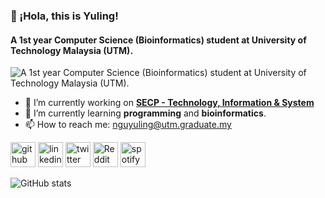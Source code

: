 ### 👋 ¡Hola, this is Yuling!
#### A 1st year **Computer Science (Bioinformatics)** student at **University of Technology Malaysia (UTM)**.
![A 1st year **Computer Science (Bioinformatics)** student at **University of Technology Malaysia (UTM)**.](https://drive.google.com/file/d/123D1YtDxoJpQPdlDz7HsaTPFi349jHaW/view?usp=drive_link)


- 🔭 I’m currently working on [**SECP - Technology, Information & System**](https://github.com/nguyuling/SECP1513-Assignment) 
- 🌱 I’m currently learning **programming** and **bioinformatics**. 
- 📫 How to reach me: nguyuling@utm.graduate.my 


[<img src='https://cdn.jsdelivr.net/npm/simple-icons@3.0.1/icons/github.svg' alt='github' height='40'>](https://github.com/nguyuling)  [<img src='https://cdn.jsdelivr.net/npm/simple-icons@3.0.1/icons/linkedin.svg' alt='linkedin' height='40'>](https://www.linkedin.com/in/nguyuling/)  [<img src='https://cdn.jsdelivr.net/npm/simple-icons@3.0.1/icons/twitter.svg' alt='twitter' height='40'>](https://twitter.com/nguyuling)  [<img src='https://cdn.jsdelivr.net/npm/simple-icons@3.0.1/icons/reddit.svg' alt='Reddit' height='40'>](https://www.reddit.com/user/yulingngu)  [<img src='https://cdn.jsdelivr.net/npm/simple-icons@3.0.1/icons/spotify.svg' alt='spotify' height='40'>](https://open.spotify.com/playlist/4liungGWkFPWNp071NkAbl?si=ujCt3Gb2RAOB3QQt8ri4Ng&pi=a-xmYdPBE9Ry2L)  

![GitHub stats](https://github-readme-stats.vercel.app/api?username=nguyuling&show_icons=true)  
